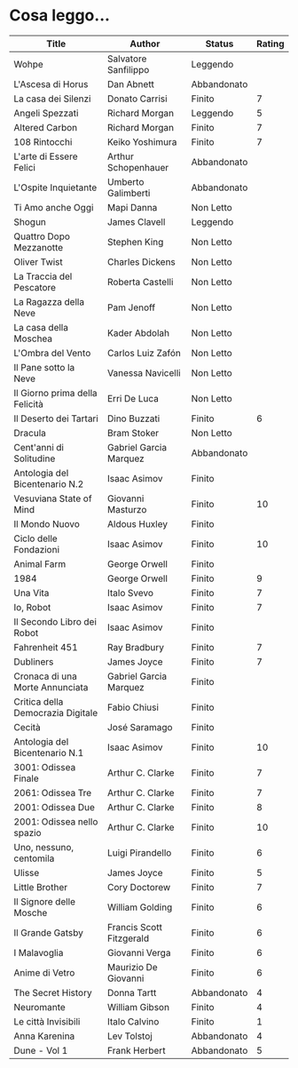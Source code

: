 # Cosa leggo...

| Title | Author | Status | Rating | 
| --- | --- | --- | --- | 
| Wohpe | Salvatore Sanfilippo | Leggendo |  | 
| L'Ascesa di Horus | Dan Abnett | Abbandonato |  | 
| La casa dei Silenzi | Donato Carrisi | Finito | 7 | 
| Angeli Spezzati | Richard Morgan | Leggendo | 5 | 
| Altered Carbon | Richard Morgan | Finito | 7 | 
| 108 Rintocchi | Keiko Yoshimura | Finito | 7 | 
| L'arte di Essere Felici | Arthur Schopenhauer | Abbandonato |  | 
| L'Ospite Inquietante | Umberto Galimberti | Abbandonato |  | 
| Ti Amo anche Oggi | Mapi Danna | Non Letto |  | 
| Shogun | James Clavell | Leggendo |  | 
| Quattro Dopo Mezzanotte | Stephen King | Non Letto |  | 
| Oliver Twist | Charles Dickens | Non Letto |  | 
| La Traccia del Pescatore | Roberta Castelli | Non Letto |  | 
| La Ragazza della Neve | Pam Jenoff | Non Letto |  | 
| La casa della Moschea | Kader Abdolah | Non Letto |  | 
| L'Ombra del Vento | Carlos Luiz Zafón | Non Letto |  | 
| Il Pane sotto la Neve | Vanessa Navicelli | Non Letto |  | 
| Il Giorno prima della Felicità | Erri De Luca | Non Letto |  | 
| Il Deserto dei Tartari | Dino Buzzati | Finito | 6 | 
| Dracula | Bram Stoker | Non Letto |  | 
| Cent'anni di Solitudine | Gabriel Garcia Marquez | Abbandonato |  | 
| Antologia del Bicentenario N.2 | Isaac Asimov | Finito |  | 
| Vesuviana State of Mind | Giovanni Masturzo | Finito | 10 | 
| Il Mondo Nuovo | Aldous Huxley | Finito |  | 
| Ciclo delle Fondazioni | Isaac Asimov | Finito | 10 | 
| Animal Farm | George Orwell | Finito |  | 
| 1984 | George Orwell | Finito | 9 | 
| Una Vita | Italo Svevo | Finito | 7 | 
| Io, Robot | Isaac Asimov | Finito | 7 | 
| Il Secondo Libro dei Robot | Isaac Asimov | Finito |  | 
| Fahrenheit 451 | Ray Bradbury | Finito | 7 | 
| Dubliners | James Joyce | Finito | 7 | 
| Cronaca di una Morte Annunciata | Gabriel Garcia Marquez | Finito |  | 
| Critica della Democrazia Digitale | Fabio Chiusi | Finito |  | 
| Cecità | José Saramago | Finito |  | 
| Antologia del Bicentenario N.1 | Isaac Asimov | Finito | 10 | 
| 3001: Odissea Finale | Arthur C. Clarke | Finito | 7 | 
| 2061: Odissea Tre | Arthur C. Clarke | Finito | 7 | 
| 2001: Odissea Due | Arthur C. Clarke | Finito | 8 | 
|  2001: Odissea nello spazio | Arthur C. Clarke | Finito | 10 | 
| Uno, nessuno, centomila | Luigi Pirandello | Finito | 6 | 
| Ulisse | James Joyce | Finito | 5 | 
| Little Brother | Cory Doctorew | Finito | 7 | 
| Il Signore delle Mosche | William Golding | Finito | 6 | 
| Il Grande Gatsby | Francis Scott Fitzgerald | Finito | 6 | 
| I Malavoglia | Giovanni Verga | Finito | 6 | 
| Anime di Vetro | Maurizio De Giovanni | Finito | 6 | 
| The Secret History | Donna Tartt | Abbandonato | 4 | 
| Neuromante | William Gibson | Finito | 4 | 
| Le città Invisibili | Italo Calvino | Finito | 1 | 
| Anna Karenina | Lev Tolstoj | Abbandonato | 4 | 
| Dune - Vol 1 | Frank Herbert | Abbandonato | 5 | 
